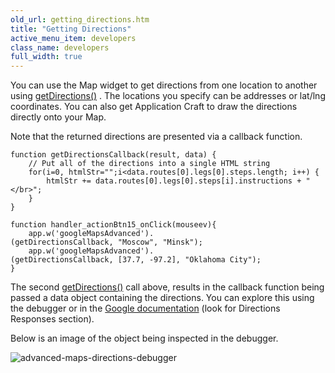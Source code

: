 ```yaml
---
old_url: getting_directions.htm
title: "Getting Directions"
active_menu_item: developers
class_name: developers
full_width: true
---
```



You can use the Map widget to get directions from one location to another using [getDirections()](/developers/documentation/scripting-apis/client-api/widget-object-functions/advanced-maps/getdirections) . The locations you specify can be addresses or lat/lng coordinates. You can also get Application Craft to draw the directions directly onto your Map.

Note that the returned directions are presented via a callback function.

    function getDirectionsCallback(result, data) {
        // Put all of the directions into a single HTML string
        for(i=0, htmlStr="";i<data.routes[0].legs[0].steps.length; i++) {
            htmlStr += data.routes[0].legs[0].steps[i].instructions + "</br>";
        }
    }
     
    function handler_actionBtn15_onClick(mouseev){
        app.w('googleMapsAdvanced').
    (getDirectionsCallback, "Moscow", "Minsk");
        app.w('googleMapsAdvanced').
    (getDirectionsCallback, [37.7, -97.2], "Oklahoma City");
    }
   


The second [getDirections()](/developers/documentation/scripting-apis/client-api/widget-object-functions/advanced-maps/getdirections) call above, results in the callback function being passed a data object containing the directions. You can explore this using the debugger or in the [Google documentation](http://code.google.com/apis/maps/documentation/directions/) (look for Directions Responses section).

Below is an image of the object being inspected in the debugger.

![advanced-maps-directions-debugger](/img/docs/advanced-maps-directions-debugger.png)

